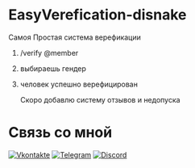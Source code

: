 # EasyVerefication-disnake
Самоя Простая система верефикации
  1. /verify @member
  2. выбираешь гендер
  3. человек успешно верефицирован

     Скоро добавлю систему отзывов и недопуска

# Связь со мной
[![Vkontakte](https://img.shields.io/badge/-Vkontakte-090909?style=for-the-badge&logo=Vk&logoColor=4F7DB3)](https://vk.com/sendhelloworld)
[![Telegram](https://img.shields.io/badge/-Telegram-090909?style=for-the-badge&logo=Telegram&logoColor=23a9e9)](https://t.me/mytomioka)
[![Discord](https://img.shields.io/badge/-Discord-090909?style=for-the-badge&logo=Discord&logoColor=23a9e9)](https://discord.com/users/1071204110398922792)
